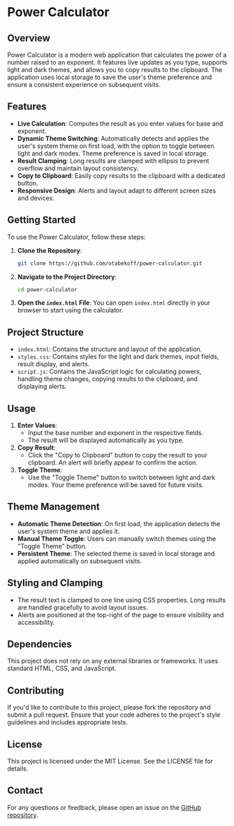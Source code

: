 # Power Calculator

## Overview

Power Calculator is a modern web application that calculates the power of a number raised to an exponent. It features live updates as you type, supports light and dark themes, and allows you to copy results to the clipboard. The application uses local storage to save the user's theme preference and ensure a consistent experience on subsequent visits.

## Features

- **Live Calculation**: Computes the result as you enter values for base and exponent.
- **Dynamic Theme Switching**: Automatically detects and applies the user's system theme on first load, with the option to toggle between light and dark modes. Theme preference is saved in local storage.
- **Result Clamping**: Long results are clamped with ellipsis to prevent overflow and maintain layout consistency.
- **Copy to Clipboard**: Easily copy results to the clipboard with a dedicated button.
- **Responsive Design**: Alerts and layout adapt to different screen sizes and devices.

## Getting Started

To use the Power Calculator, follow these steps:

1. **Clone the Repository**:
    
    ```bash
    git clone https://github.com/otabekoff/power-calculator.git
    ```
    
2. **Navigate to the Project Directory**:
    
    ```bash
    cd power-calculator
    ```
    
3. **Open the `index.html` File**:
You can open `index.html` directly in your browser to start using the calculator.

## Project Structure

- `index.html`: Contains the structure and layout of the application.
- `styles.css`: Contains styles for the light and dark themes, input fields, result display, and alerts.
- `script.js`: Contains the JavaScript logic for calculating powers, handling theme changes, copying results to the clipboard, and displaying alerts.

## Usage

1. **Enter Values**:
    - Input the base number and exponent in the respective fields.
    - The result will be displayed automatically as you type.
2. **Copy Result**:
    - Click the "Copy to Clipboard" button to copy the result to your clipboard. An alert will briefly appear to confirm the action.
3. **Toggle Theme**:
    - Use the "Toggle Theme" button to switch between light and dark modes. Your theme preference will be saved for future visits.

## Theme Management

- **Automatic Theme Detection**: On first load, the application detects the user's system theme and applies it.
- **Manual Theme Toggle**: Users can manually switch themes using the "Toggle Theme" button.
- **Persistent Theme**: The selected theme is saved in local storage and applied automatically on subsequent visits.

## Styling and Clamping

- The result text is clamped to one line using CSS properties. Long results are handled gracefully to avoid layout issues.
- Alerts are positioned at the top-right of the page to ensure visibility and accessibility.

## Dependencies

This project does not rely on any external libraries or frameworks. It uses standard HTML, CSS, and JavaScript.

## Contributing

If you'd like to contribute to this project, please fork the repository and submit a pull request. Ensure that your code adheres to the project's style guidelines and includes appropriate tests.

## License

This project is licensed under the MIT License. See the LICENSE file for details.

## Contact

For any questions or feedback, please open an issue on the [GitHub repository](https://github.com/otabekoff/power-calculator).